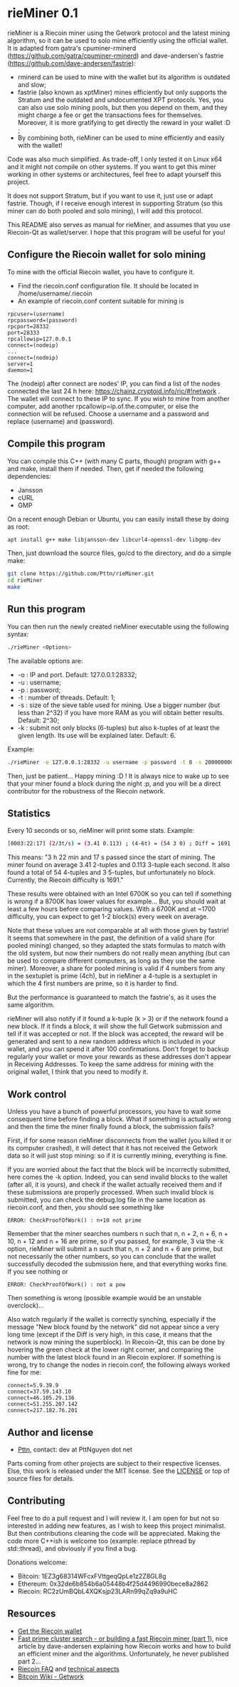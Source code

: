 # rieMiner 0.1

rieMiner is a Riecoin miner using the Getwork protocol and the latest mining algorithm, so it can be used to solo mine efficiently using the official wallet. It is adapted from gatra's cpuminer-rminerd (https://github.com/gatra/cpuminer-rminerd) and dave-andersen's fastrie (https://github.com/dave-andersen/fastrie):

* rminerd can be used to mine with the wallet but its algorithm is outdated and slow;
* fastrie (also known as xptMiner) mines efficiently but only supports the Stratum and the outdated and undocumented XPT protocols. Yes, you can also use solo mining pools, but then you depend on them, and they might charge a fee or get the transactions fees for themselves. Moreover, it is more gratifying to get directly the reward in your wallet :D ;
* By combining both, rieMiner can be used to mine efficiently and easily with the wallet!

Code was also much simplified. As trade-off, I only tested it on Linux x64 and it might not compile on other systems. If you want to get this miner working in other systems or architectures, feel free to adapt yourself this project.

It does not support Stratum, but if you want to use it, just use or adapt fastrie. Though, if I receive enough interest in supporting Stratum (so this miner can do both pooled and solo mining), I will add this protocol.

This README also serves as manual for rieMiner, and assumes that you use Riecoin-Qt as wallet/server. I hope that this program will be useful for you!

## Configure the Riecoin wallet for solo mining

To mine with the official Riecoin wallet, you have to configure it.

* Find the riecoin.conf configuration file. It should be located in /home/username/.riecoin
* An example of riecoin.conf content suitable for mining is

```
rpcuser=(username)
rpcpassword=(password)
rpcport=28332
port=28333
rpcallowip=127.0.0.1
connect=(nodeip)
...
connect=(nodeip)
server=1
daemon=1
```

The (nodeip) after connect are nodes' IP, you can find a list of the nodes connected the last 24 h here: https://chainz.cryptoid.info/ric/#!network . The wallet will connect to these IP to sync. If you wish to mine from another computer, add another rpcallowip=ip.of.the.computer, or else the connection will be refused. Choose a username and a password and replace (username) and (password).

## Compile this program

You can compile this C++ (with many C parts, though) program with g++ and make, install them if needed. Then, get if needed the following dependencies:

* Jansson
* cURL
* GMP

On a recent enough Debian or Ubuntu, you can easily install these by doing as root:

```bash
apt install g++ make libjansson-dev libcurl4-openssl-dev libgmp-dev
```

Then, just download the source files, go/cd to the directory, and do a simple make:

```bash
git clone https://github.com/Pttn/rieMiner.git
cd rieMiner
make
```

## Run this program

You can then run the newly created rieMiner executable using the following syntax:

```bash
./rieMiner <Options>
```

The available options are:

* -o : IP and port. Default: 127.0.0.1:28332;
* -u : username;
* -p : password;
* -t : number of threads. Default: 1;
* -s : size of the sieve table used for mining. Use a bigger number (but less than 2^32) if you have more RAM as you will obtain better results. Default: 2^30;
* -k : submit not only blocks (6-tuples) but also k-tuples of at least the given length. Its use will be explained later. Default: 6.

Example:

```bash
./rieMiner -o 127.0.0.1:28332 -u username -p password -t 8 -s 2000000000
```

Then, just be patient... Happy mining :D ! It is always nice to wake up to see that your miner found a block during the night :p, and you will be a direct contributor for the robustness of the Riecoin network.

## Statistics

Every 10 seconds or so, rieMiner will print some stats. Example:

```bash
[0003:22:17] (2/3t/s) = (3.41 0.113) ; (4-6t) = (54 3 0) ; Diff = 1691
```
This means: "3 h 22 min and 17 s passed since the start of mining. The miner found on average 3.41 2-tuples and 0.113 3-tuple each second. It also found a total of 54 4-tuples and 3 5-tuples, but unfortunately no block. Currently, the Riecoin difficulty is 1691."

These results were obtained with an Intel 6700K so you can tell if something is wrong if a 8700K has lower values for example... But, you should wait at least a few hours before comparing values. With a 6700K and at ~1700 difficulty, you can expect to get 1-2 block(s) every week on average.

Note that these values are not comparable at all with those given by fastrie! It seems that somewhere in the past, the definition of a valid share (for pooled mining) changed, so they adapted the stats formulas to match with the old system, but now their numbers do not really mean anything (but can be used to compare different computers, as long as they use the same miner). Moreover, a share for pooled mining is valid if 4 numbers from any in the sextuplet is prime (4ch), but in rieMiner a 4-tuple is a sextuplet in which the 4 first numbers are prime, so it is harder to find.

But the performance is guaranteed to match the fastrie's, as it uses the same algorithm.

rieMiner will also notify if it found a k-tuple (k > 3) or if the network found a new block. If it finds a block, it will show the full Getwork submission and tell if it was accepted or not. If the block was accepted, the reward will be generated and sent to a new random address which is included in your wallet, and you can spend it after 100 confirmations. Don't forget to backup regularly your wallet or move your rewards as these addresses don't appear in Receiving Addresses. To keep the same address for mining with the original wallet, I think that you need to modify it.

## Work control

Unless you have a bunch of powerful processors, you have to wait some consequent time before finding a block. What if something is actually wrong and then the time the miner finally found a block, the submission fails?

First, if for some reason rieMiner disconnects from the wallet (you killed it or its computer crashed), it will detect that it has not received the Getwork data so it will just stop mining: so if it is currently mining, everything is fine.

If you are worried about the fact that the block will be incorrectly submitted, here comes the -k option. Indeed, you can send invalid blocks to the wallet (after all, it is yours), and check if the wallet actually received them and if these submissions are properly processed. When such invalid block is submitted, you can check the debug.log file in the same location as riecoin.conf, and then, you should see something like

```
ERROR: CheckProofOfWork() : n+10 not prime
```

Remember that the miner searches numbers n such that n, n + 2, n + 6, n + 10, n + 12 and n + 16 are prime, so if you passed, for example, 3 via the -k option, rieMiner will submit a n such that n, n + 2 and n + 6 are prime, but not necessarily the other numbers, so you can conclude that the wallet successfully decoded the submission here, and that everything works fine. If you see nothing or

```
ERROR: CheckProofOfWork() : not a pow
```

Then something is wrong (possible example would be an unstable overclock)...

Also watch regularly if the wallet is correctly synching, especially if the message "New block found by the network" did not appear since a very long time (except if the Diff is very high, in this case, it means that the network is now mining the superblock). In Riecoin-Qt, this can be done by hovering the green check at the lower right corner, and comparing the number with the latest block found in an Riecoin explorer. If something is wrong, try to change the nodes in riecoin.conf, the following always worked fine for me:

```
connect=5.9.39.9
connect=37.59.143.10
connect=46.105.29.136
connect=51.255.207.142
connect=217.182.76.201
```

## Author and license

* [Pttn](https://github.com/Pttn), contact: dev at PttNguyen dot net

Parts coming from other projects are subject to their respective licenses. Else, this work is released under the MIT license.
See the [LICENSE](LICENSE) or top of source files for details.

## Contributing

Feel free to do a pull request and I will review it. I am open for but not so interested in adding new features, as I wish to keep this project minimalist. But then contributions cleaning the code will be appreciated. Making the code more C++ish is welcome too (example: replace pthread by std::thread), and obviously if you find a bug.

Donations welcome:

* Bitcoin: 1EZ3g68314WFcxFVttgeqQpLe1z2Z8GL8g
* Ethereum: 0x32de6b854b6a05448b4f25d4496990bece8a2862
* Riecoin: RC2zUmBQbL4XQKsjp23LARn99qZq9a9uHC

## Resources

* [Get the Riecoin wallet](http://riecoin.org/download.html)
* [Fast prime cluster search - or building a fast Riecoin miner (part 1)](https://da-data.blogspot.ch/2014/03/fast-prime-cluster-search-or-building.html), nice article by dave-andersen explaining how Riecoin works and how to build an efficient miner and the algorithms. Unfortunately, he never published part 2...
* [Riecoin FAQ](http://riecoin.org/faq.html) and [technical aspects](http://riecoin.org/about.html#tech)
* [Bitcoin Wiki - Getwork](https://en.bitcoin.it/wiki/Getwork)
